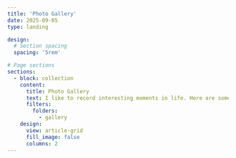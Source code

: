 ```yaml
---
title: 'Photo Gallery'
date: 2025-09-05
type: landing

design:
  # Section spacing
  spacing: '5rem'

# Page sections
sections:
  - block: collection
    content:
      title: Photo Gallery
      text: I like to record interesting moments in life. Here are some silhouettes from my album.
      filters:
        folders:
          - gallery
    design:
      view: article-grid
      fill_image: false
      columns: 2
---
```

